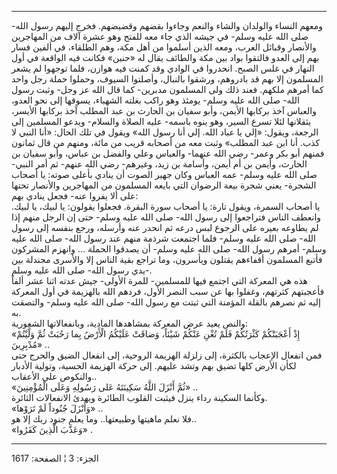 ------------------------------------------------------------------------

ومعهم النساء والولدان والشاء والنعم وجاءوا بقضهم وقضيضهم. فخرج إليهم
رسول الله- صلى الله عليه وسلم- في جيشه الذي جاء معه للفتح وهو عشرة آلاف
من المهاجرين والأنصار وقبائل العرب، ومعه الذين أسلموا من أهل مكة، وهم
الطلقاء، في ألفين فسار بهم إلى العدو فالتقوا بواد بين مكة والطائف يقال
له «حنين» فكانت فيه الواقعة في أول النهار في غلس الصبح. انحدروا في
الوادي وقد كمنت فيه هوازن، فلما توجهوا لم يشعر المسلمون إلا بهم قد
بادروهم، ورشقوا بالنبال، وأصلتوا السيوف، وحملوا حملة رجل واحد كما أمرهم
ملكهم. فعند ذلك ولى المسلمون مدبرين- كما قال الله عز وجل- وثبت رسول
الله- صلى الله عليه وسلم- يومئذ وهو راكب بغلته الشهباء، يسوقها إلى نحو
العدو، والعباس آخذ بركابها الأيمن، وأبو سفيان بن الحارث بن عبد المطلب
آخذ بركابها الأيسر، يثقلانها لئلا تسرع السير، وهو ينوه باسمه- عليه
الصلاة والسلام- ويدعو المسلمين إلى الرجعة، ويقول: «إلي يا عباد الله. إلي
أنا رسول الله» ويقول في تلك الحال: «أنا النبي لا كذب. أنا ابن عبد
المطلب» وثبت معه من أصحابه قريب من مائة، ومنهم من قال ثمانون فمنهم أبو
بكر وعمر- رضي الله عنهما- والعباس وعلي والفضل بن عباس، وأبو سفيان بن
الحارث، وأيمن بن أم أيمن، وأسامة بن زيد، وغيرهم- رضي الله عنهم- ثم أمر
النبي- صلى الله عليه وسلم- عمه العباس وكان جهير الصوت أن ينادي بأعلى
صوته: يا أصحاب الشجرة- يعني شجرة بيعة الرضوان التي بايعه المسلمون من
المهاجرين والأنصار تحتها على ألا يفروا عنه- فجعل ينادي بهم:  
يا أصحاب السمرة، ويقول تارة: يا أصحاب سورة البقرة. فجعلوا يقولون: يا
لبيك، يا لبيك. وانعطف الناس فتراجعوا إلى رسول الله- صلى الله عليه وسلم-
حتى إن الرجل منهم إذا لم يطاوعه بعيره على الرجوع لبس درعه ثم انحدر عنه
وأرسله، ورجع بنفسه إلى رسول الله- صلى الله عليه وسلم- فلما اجتمعت شرذمة
منهم عند رسول الله- صلى الله عليه وسلم- أمرهم رسول الله- صلى الله عليه
وسلم- أن يصدقوا الحملة ... وانهزم المشركون فأتبع المسلمون أقفاءهم يقتلون
ويأسرون، وما تراجع بقية الناس إلا والأسرى مجندلة بين يدي رسول الله- صلى
الله عليه وسلم-.  
هذه هي المعركة التي اجتمع فيها للمسلمين- للمرة الأولى- جيش عدته اثنا عشر
ألفاً فأعجبتهم كثرتهم، وغفلوا بها عن سبب النصر الأول، فردهم الله بالهزيمة
في أول المعركة إليه ثم نصرهم بالقلة المؤمنة التي ثبتت مع رسول الله- صلى
الله عليه وسلم- والتصقت به.  
والنص يعيد عرض المعركة بمشاهدها المادية، وبانفعالاتها الشعورية:  
«إِذْ أَعْجَبَتْكُمْ كَثْرَتُكُمْ فَلَمْ تُغْنِ عَنْكُمْ شَيْئاً، وَضاقَتْ عَلَيْكُمُ الْأَرْضُ بِما رَحُبَتْ ثُمَّ
وَلَّيْتُمْ مُدْبِرِينَ» ..  
فمن انفعال الإعجاب بالكثرة، إلى زلزلة الهزيمة الروحية، إلى انفعال الضيق
والحرج حتى لكأن الأرض كلها تضيق بهم وتشد عليهم. إلى حركة الهزيمة الحسية،
وتولية الأدبار والنكوص على الأعقاب..  
«ثُمَّ أَنْزَلَ اللَّهُ سَكِينَتَهُ عَلى رَسُولِهِ وَعَلَى الْمُؤْمِنِينَ» ..  
وكأنما السكينة رداء ينزل فيثبت القلوب الطائرة ويهدئ الانفعالات
الثائرة.  
«وَأَنْزَلَ جُنُوداً لَمْ تَرَوْها» ..  
فلا نعلم ماهيتها وطبيعتها.. وما يعلم جنود ربك إلا هو..  
«وَعَذَّبَ الَّذِينَ كَفَرُوا» .

------------------------------------------------------------------------

الجزء: 3 ¦ الصفحة: 1617
